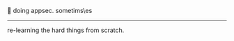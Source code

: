 🌱 doing appsec. sometims\es
- - -
re-learning the hard things from scratch.


<!---
0xn0v/0xn0v is a ✨ special ✨ repository because its `README.md` (this file) appears on your GitHub profile.
You can click the Preview link to take a look at your changes.
--->
